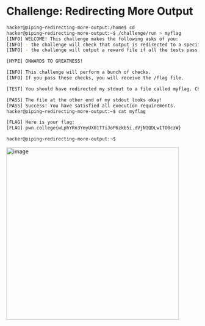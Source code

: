 # Challenge: Redirecting More Output

```bash
hacker@piping~redirecting-more-output:/home$ cd
hacker@piping~redirecting-more-output:~$ /challenge/run > myflag
[INFO] WELCOME! This challenge makes the following asks of you:
[INFO] - the challenge will check that output is redirected to a specific file path : myflag
[INFO] - the challenge will output a reward file if all the tests pass : /flag

[HYPE] ONWARDS TO GREATNESS!

[INFO] This challenge will perform a bunch of checks.
[INFO] If you pass these checks, you will receive the /flag file.

[TEST] You should have redirected my stdout to a file called myflag. Checking...

[PASS] The file at the other end of my stdout looks okay!
[PASS] Success! You have satisfied all execution requirements.
hacker@piping~redirecting-more-output:~$ cat myflag

[FLAG] Here is your flag:
[FLAG] pwn.college{wLphYRn3YmyUX01TTiJoP6zkb5i.dVjN1QDLwITO0czW}

hacker@piping~redirecting-more-output:~$

```

<img width="452" alt="image" src="https://github.com/user-attachments/assets/97fc9380-52f5-46f9-9400-76cfddcec537">

